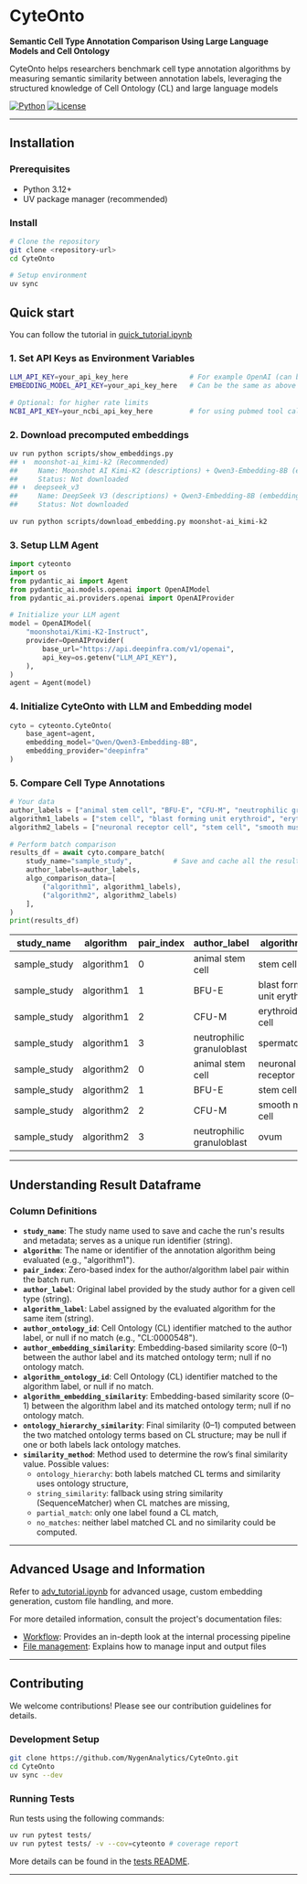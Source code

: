 # CyteOnto
 
**Semantic Cell Type Annotation Comparison Using Large Language Models and Cell Ontology**
 
CyteOnto helps researchers benchmark cell type annotation algorithms by measuring semantic similarity between annotation labels, leveraging the structured knowledge of Cell Ontology (CL) and large language models
 
[![Python](https://img.shields.io/badge/Python-3.12%2B-blue)](https://python.org)
[![License](https://img.shields.io/badge/License-MIT-green)](LICENSE)
 
---
 
## Installation
 
### Prerequisites
- Python 3.12+
- UV package manager (recommended)
 
### Install
```bash
# Clone the repository
git clone <repository-url>
cd CyteOnto
 
# Setup environment
uv sync
```
 
## Quick start

You can follow the tutorial in [quick_tutorial.ipynb](./notebooks/quick_tutorial.ipynb)
 
### 1. Set API Keys as Environment Variables
 
```bash
LLM_API_KEY=your_api_key_here               # For example OpenAI (can be other like groq, openrouter, google, xai, deepinfra, etc.)
EMBEDDING_MODEL_API_KEY=your_api_key_here   # Can be the same as above if the embedding model is from the same provider
 
# Optional: for higher rate limits
NCBI_API_KEY=your_ncbi_api_key_here         # for using pubmed tool calls
```
 
### 2. Download precomputed embeddings

```bash
uv run python scripts/show_embeddings.py
## ⬇️  moonshot-ai_kimi-k2 (Recommended)
##     Name: Moonshot AI Kimi-K2 (descriptions) + Qwen3-Embedding-8B (embeddings)
##     Status: Not downloaded
## ⬇️  deepseek_v3
##     Name: DeepSeek V3 (descriptions) + Qwen3-Embedding-8B (embeddings)
##     Status: Not downloaded
 
uv run python scripts/download_embedding.py moonshot-ai_kimi-k2
```
 
### 3. Setup LLM Agent
 
```python
import cyteonto
import os
from pydantic_ai import Agent
from pydantic_ai.models.openai import OpenAIModel
from pydantic_ai.providers.openai import OpenAIProvider
 
# Initialize your LLM agent
model = OpenAIModel(
    "moonshotai/Kimi-K2-Instruct",
    provider=OpenAIProvider(
        base_url="https://api.deepinfra.com/v1/openai",
        api_key=os.getenv("LLM_API_KEY"),
    ),
)
agent = Agent(model)
```
 
### 4. Initialize CyteOnto with LLM and Embedding model
```python
cyto = cyteonto.CyteOnto(
    base_agent=agent,
    embedding_model="Qwen/Qwen3-Embedding-8B", 
    embedding_provider="deepinfra"
)
```
 
### 5. Compare Cell Type Annotations
```python
# Your data
author_labels = ["animal stem cell", "BFU-E", "CFU-M", "neutrophilic granuloblast"]
algorithm1_labels = ["stem cell", "blast forming unit erythroid", "erythroid stem cell", "spermatogonium"]
algorithm2_labels = ["neuronal receptor cell", "stem cell", "smooth muscle cell", "ovum"]
 
# Perform batch comparison
results_df = await cyto.compare_batch(
    study_name="sample_study",          # Save and cache all the results to this directory. Serves as a unique run id.
    author_labels=author_labels,
    algo_comparison_data=[
        ("algorithm1", algorithm1_labels),
        ("algorithm2", algorithm2_labels)
    ],
)
print(results_df)
```
| study_name   | algorithm  | pair_index | author_label               | algorithm_label                          | author_ontology_id | author_embedding_similarity | algorithm_ontology_id  | algorithm_embedding_similarity | ontology_hierarchy_similarity| similarity_method      |
|--------------|------------|------------|----------------------------|------------------------------------------|--------------------|-----------------------------|------------------------|-------------------------------|-------------------------------|------------------------|
| sample_study | algorithm1 | 0          | animal stem cell           | stem cell                                | CL:0000034         | 0.9169                      | CL:0000723             | 0.8233                        | 0.9868                        | ontology_hierarchy     |
| sample_study | algorithm1 | 1          | BFU-E                      | blast forming unit erythroid             | CL:0001066         | 0.8798                      | CL:0001066             | 0.8651                        | 1.0000                        | ontology_hierarchy     |
| sample_study | algorithm1 | 2          | CFU-M                      | erythroid stem cell                      | CL:0000049         | 0.7403                      | CL:0000038             | 0.8797                        | 0.9121                        | ontology_hierarchy     |
| sample_study | algorithm1 | 3          | neutrophilic granuloblast  | spermatogonium                           | CL:0000042         | 0.9121                      | CL:0000020             | 0.9056                        | 0.7566                        | ontology_hierarchy     |
| sample_study | algorithm2 | 0          | animal stem cell           | neuronal receptor cell                   | CL:0000034         | 0.9169                      | CL:0000006             | 0.9087                        | 0.8564                        | ontology_hierarchy     |
| sample_study | algorithm2 | 1          | BFU-E                      | stem cell                                | CL:0001066         | 0.8798                      | CL:0000037             | 0.8089                        | 0.9234                        | ontology_hierarchy     |
| sample_study | algorithm2 | 2          | CFU-M                      | smooth muscle cell                       | CL:0000049         | 0.7403                      | CL:0000027             | 0.9222                        | 0.8703                        | ontology_hierarchy     |
| sample_study | algorithm2 | 3          | neutrophilic granuloblast  | ovum                                     | CL:0000042         | 0.9121                      | CL:0000025             | 0.9099                        | 0.8222                        | ontology_hierarchy     |

---
 
## Understanding Result Dataframe
 
### Column Definitions
- **`study_name`**: The study name used to save and cache the run's results and metadata; serves as a unique run identifier (string).
- **`algorithm`**: The name or identifier of the annotation algorithm being evaluated (e.g., "algorithm1").
- **`pair_index`**: Zero-based index for the author/algorithm label pair within the batch run.
- **`author_label`**: Original label provided by the study author for a given cell type (string).
- **`algorithm_label`**: Label assigned by the evaluated algorithm for the same item (string).
- **`author_ontology_id`**: Cell Ontology (CL) identifier matched to the author label, or null if no match (e.g., "CL:0000548").
- **`author_embedding_similarity`**: Embedding-based similarity score (0–1) between the author label and its matched ontology term; null if no ontology match.
- **`algorithm_ontology_id`**: Cell Ontology (CL) identifier matched to the algorithm label, or null if no match.
- **`algorithm_embedding_similarity`**: Embedding-based similarity score (0–1) between the algorithm label and its matched ontology term; null if no ontology match.
- **`ontology_hierarchy_similarity`**: Final similarity (0–1) computed between the two matched ontology terms based on CL structure; may be null if one or both labels lack ontology matches.
- **`similarity_method`**: Method used to determine the row’s final similarity value. Possible values:
    - `ontology_hierarchy`: both labels matched CL terms and similarity uses ontology structure,
    - `string_similarity`: fallback using string similarity (SequenceMatcher) when CL matches are missing,
    - `partial_match`: only one label found a CL match,
    - `no_matches`: neither label matched CL and no similarity could be computed.
---

## Advanced Usage and Information

Refer to [adv_tutorial.ipynb](./notebooks/adv_tutorial.ipynb) for advanced usage, custom embedding generation, custom file handling, and more.

For more detailed information, consult the project's documentation files:
- [Workflow](./docs/WORKFLOW.md): Provides an in-depth look at the internal processing pipeline
- [File management](./docs/FILE_MANAGEMENT.md): Explains how to manage input and output files

---
 
## Contributing
 
We welcome contributions! Please see our contribution guidelines for details.
 
### Development Setup
```bash
git clone https://github.com/NygenAnalytics/CyteOnto.git
cd CyteOnto
uv sync --dev
```
 

### Running Tests

Run tests using the following commands:

```bash
uv run pytest tests/
uv run pytest tests/ -v --cov=cyteonto # coverage report
```

More details can be found in the [tests README](./tests/README.md).

---
